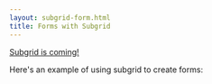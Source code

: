 ```yaml
---
layout: subgrid-form.html
title: Forms with Subgrid
---
```


[Subgrid is coming!](https://css-tricks.com/weekly-platform-news-web-apps-in-galaxy-store-tappable-stories-css-subgrid/#article-header-id-3) 

Here's an example of using subgrid to create forms: 